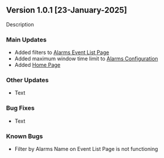 ## Version 1.0.1 [23-January-2025]
Description

### Main Updates
- Added filters to [Alarms Event List Page](../tutorials/Alarms.md)
- Added maximum window time limit to [Alarms Configuration](../tutorials/Alarms.md)
- Added [Home Page](../tutorials/HomePage.md)
  
### Other Updates
- Text

### Bug Fixes
- Text

### Known Bugs
- Filter by Alarms Name on Event List Page is not functioning
